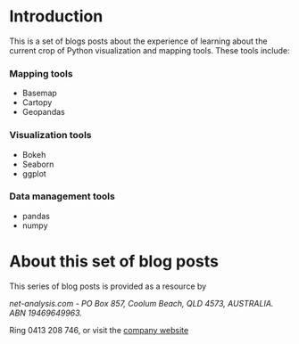 # Introduction #
This is a set of blogs posts about the experience of learning about the current crop of Python visualization
 and mapping tools. These tools include:


### Mapping tools ###
 * Basemap
 * Cartopy
 * Geopandas





### Visualization tools ###
 * Bokeh
 * Seaborn
 * ggplot


### Data management tools ###
 * pandas
 * numpy

# About this set of blog posts #

This series of blog posts is provided as a resource by 

*net-analysis.com - PO Box 857, Coolum Beach, QLD 4573, AUSTRALIA. ABN 19469649963.*

Ring 0413 208 746, or visit the [company website](http://www.net-analysis.com/)

